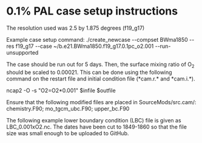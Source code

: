 # 0.1% PAL case setup instructions

The resolution used was 2.5 by 1.875 degrees (f19_g17)

Example case setup command:
./create_newcase --compset BWma1850 --res f19_g17 --case ~/b.e21.BWma1850.f19_g17.0.1pc_o2.001 --run-unsupported

The case should be run out for 5 days. Then, the surface mixing ratio of O<sub>2</sub> should be scaled to 0.00021. This can be done using the following command on the restart file and initial condition file (\*cam.r.\* and \*cam.i.\*).

ncap2 -O -s "O2=O2\*0.001" $infile $outfile

Ensure that the following modified files are placed in SourceMods/src.cam/:
chemistry.F90; mo_tgcm_ubc.F90; upper_bc.F90

The following example lower boundary condition (LBC) file is given as LBC_0.001xO2.nc. The dates have been cut to 1849-1860 so that the file size was small enough to be uploaded to GitHub.
